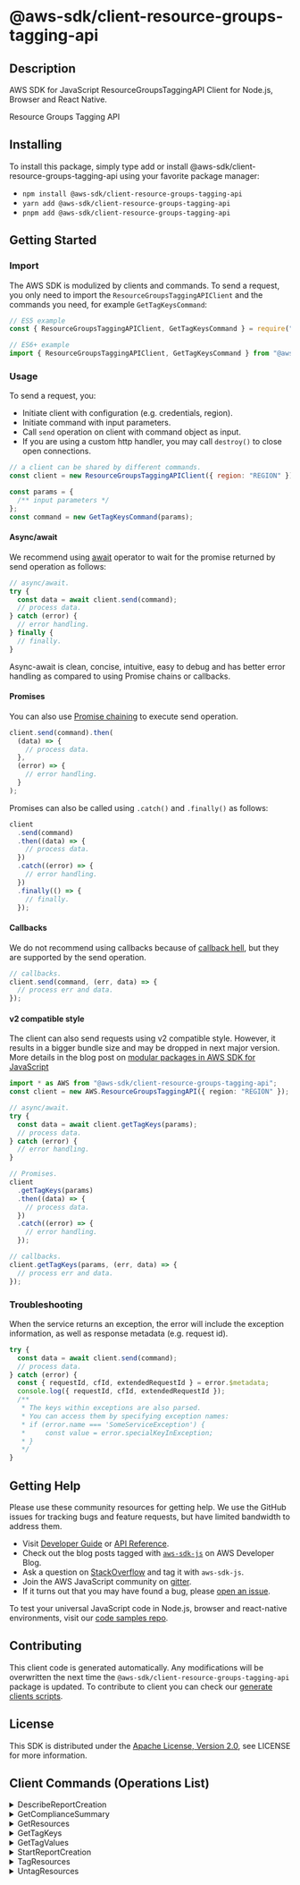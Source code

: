 <!-- generated file, do not edit directly -->

# @aws-sdk/client-resource-groups-tagging-api

## Description

AWS SDK for JavaScript ResourceGroupsTaggingAPI Client for Node.js, Browser and React Native.

<fullname>Resource Groups Tagging API</fullname>

## Installing

To install this package, simply type add or install @aws-sdk/client-resource-groups-tagging-api
using your favorite package manager:

- `npm install @aws-sdk/client-resource-groups-tagging-api`
- `yarn add @aws-sdk/client-resource-groups-tagging-api`
- `pnpm add @aws-sdk/client-resource-groups-tagging-api`

## Getting Started

### Import

The AWS SDK is modulized by clients and commands.
To send a request, you only need to import the `ResourceGroupsTaggingAPIClient` and
the commands you need, for example `GetTagKeysCommand`:

```js
// ES5 example
const { ResourceGroupsTaggingAPIClient, GetTagKeysCommand } = require("@aws-sdk/client-resource-groups-tagging-api");
```

```ts
// ES6+ example
import { ResourceGroupsTaggingAPIClient, GetTagKeysCommand } from "@aws-sdk/client-resource-groups-tagging-api";
```

### Usage

To send a request, you:

- Initiate client with configuration (e.g. credentials, region).
- Initiate command with input parameters.
- Call `send` operation on client with command object as input.
- If you are using a custom http handler, you may call `destroy()` to close open connections.

```js
// a client can be shared by different commands.
const client = new ResourceGroupsTaggingAPIClient({ region: "REGION" });

const params = {
  /** input parameters */
};
const command = new GetTagKeysCommand(params);
```

#### Async/await

We recommend using [await](https://developer.mozilla.org/en-US/docs/Web/JavaScript/Reference/Operators/await)
operator to wait for the promise returned by send operation as follows:

```js
// async/await.
try {
  const data = await client.send(command);
  // process data.
} catch (error) {
  // error handling.
} finally {
  // finally.
}
```

Async-await is clean, concise, intuitive, easy to debug and has better error handling
as compared to using Promise chains or callbacks.

#### Promises

You can also use [Promise chaining](https://developer.mozilla.org/en-US/docs/Web/JavaScript/Guide/Using_promises#chaining)
to execute send operation.

```js
client.send(command).then(
  (data) => {
    // process data.
  },
  (error) => {
    // error handling.
  }
);
```

Promises can also be called using `.catch()` and `.finally()` as follows:

```js
client
  .send(command)
  .then((data) => {
    // process data.
  })
  .catch((error) => {
    // error handling.
  })
  .finally(() => {
    // finally.
  });
```

#### Callbacks

We do not recommend using callbacks because of [callback hell](http://callbackhell.com/),
but they are supported by the send operation.

```js
// callbacks.
client.send(command, (err, data) => {
  // process err and data.
});
```

#### v2 compatible style

The client can also send requests using v2 compatible style.
However, it results in a bigger bundle size and may be dropped in next major version. More details in the blog post
on [modular packages in AWS SDK for JavaScript](https://aws.amazon.com/blogs/developer/modular-packages-in-aws-sdk-for-javascript/)

```ts
import * as AWS from "@aws-sdk/client-resource-groups-tagging-api";
const client = new AWS.ResourceGroupsTaggingAPI({ region: "REGION" });

// async/await.
try {
  const data = await client.getTagKeys(params);
  // process data.
} catch (error) {
  // error handling.
}

// Promises.
client
  .getTagKeys(params)
  .then((data) => {
    // process data.
  })
  .catch((error) => {
    // error handling.
  });

// callbacks.
client.getTagKeys(params, (err, data) => {
  // process err and data.
});
```

### Troubleshooting

When the service returns an exception, the error will include the exception information,
as well as response metadata (e.g. request id).

```js
try {
  const data = await client.send(command);
  // process data.
} catch (error) {
  const { requestId, cfId, extendedRequestId } = error.$metadata;
  console.log({ requestId, cfId, extendedRequestId });
  /**
   * The keys within exceptions are also parsed.
   * You can access them by specifying exception names:
   * if (error.name === 'SomeServiceException') {
   *     const value = error.specialKeyInException;
   * }
   */
}
```

## Getting Help

Please use these community resources for getting help.
We use the GitHub issues for tracking bugs and feature requests, but have limited bandwidth to address them.

- Visit [Developer Guide](https://docs.aws.amazon.com/sdk-for-javascript/v3/developer-guide/welcome.html)
  or [API Reference](https://docs.aws.amazon.com/AWSJavaScriptSDK/v3/latest/index.html).
- Check out the blog posts tagged with [`aws-sdk-js`](https://aws.amazon.com/blogs/developer/tag/aws-sdk-js/)
  on AWS Developer Blog.
- Ask a question on [StackOverflow](https://stackoverflow.com/questions/tagged/aws-sdk-js) and tag it with `aws-sdk-js`.
- Join the AWS JavaScript community on [gitter](https://gitter.im/aws/aws-sdk-js-v3).
- If it turns out that you may have found a bug, please [open an issue](https://github.com/aws/aws-sdk-js-v3/issues/new/choose).

To test your universal JavaScript code in Node.js, browser and react-native environments,
visit our [code samples repo](https://github.com/aws-samples/aws-sdk-js-tests).

## Contributing

This client code is generated automatically. Any modifications will be overwritten the next time the `@aws-sdk/client-resource-groups-tagging-api` package is updated.
To contribute to client you can check our [generate clients scripts](https://github.com/aws/aws-sdk-js-v3/tree/main/scripts/generate-clients).

## License

This SDK is distributed under the
[Apache License, Version 2.0](http://www.apache.org/licenses/LICENSE-2.0),
see LICENSE for more information.

## Client Commands (Operations List)

<details>
<summary>
DescribeReportCreation
</summary>

[Command API Reference](https://docs.aws.amazon.com/AWSJavaScriptSDK/v3/latest/client/resource-groups-tagging-api/command/DescribeReportCreationCommand/) / [Input](https://docs.aws.amazon.com/AWSJavaScriptSDK/v3/latest/Package/-aws-sdk-client-resource-groups-tagging-api/Interface/DescribeReportCreationCommandInput/) / [Output](https://docs.aws.amazon.com/AWSJavaScriptSDK/v3/latest/Package/-aws-sdk-client-resource-groups-tagging-api/Interface/DescribeReportCreationCommandOutput/)

</details>
<details>
<summary>
GetComplianceSummary
</summary>

[Command API Reference](https://docs.aws.amazon.com/AWSJavaScriptSDK/v3/latest/client/resource-groups-tagging-api/command/GetComplianceSummaryCommand/) / [Input](https://docs.aws.amazon.com/AWSJavaScriptSDK/v3/latest/Package/-aws-sdk-client-resource-groups-tagging-api/Interface/GetComplianceSummaryCommandInput/) / [Output](https://docs.aws.amazon.com/AWSJavaScriptSDK/v3/latest/Package/-aws-sdk-client-resource-groups-tagging-api/Interface/GetComplianceSummaryCommandOutput/)

</details>
<details>
<summary>
GetResources
</summary>

[Command API Reference](https://docs.aws.amazon.com/AWSJavaScriptSDK/v3/latest/client/resource-groups-tagging-api/command/GetResourcesCommand/) / [Input](https://docs.aws.amazon.com/AWSJavaScriptSDK/v3/latest/Package/-aws-sdk-client-resource-groups-tagging-api/Interface/GetResourcesCommandInput/) / [Output](https://docs.aws.amazon.com/AWSJavaScriptSDK/v3/latest/Package/-aws-sdk-client-resource-groups-tagging-api/Interface/GetResourcesCommandOutput/)

</details>
<details>
<summary>
GetTagKeys
</summary>

[Command API Reference](https://docs.aws.amazon.com/AWSJavaScriptSDK/v3/latest/client/resource-groups-tagging-api/command/GetTagKeysCommand/) / [Input](https://docs.aws.amazon.com/AWSJavaScriptSDK/v3/latest/Package/-aws-sdk-client-resource-groups-tagging-api/Interface/GetTagKeysCommandInput/) / [Output](https://docs.aws.amazon.com/AWSJavaScriptSDK/v3/latest/Package/-aws-sdk-client-resource-groups-tagging-api/Interface/GetTagKeysCommandOutput/)

</details>
<details>
<summary>
GetTagValues
</summary>

[Command API Reference](https://docs.aws.amazon.com/AWSJavaScriptSDK/v3/latest/client/resource-groups-tagging-api/command/GetTagValuesCommand/) / [Input](https://docs.aws.amazon.com/AWSJavaScriptSDK/v3/latest/Package/-aws-sdk-client-resource-groups-tagging-api/Interface/GetTagValuesCommandInput/) / [Output](https://docs.aws.amazon.com/AWSJavaScriptSDK/v3/latest/Package/-aws-sdk-client-resource-groups-tagging-api/Interface/GetTagValuesCommandOutput/)

</details>
<details>
<summary>
StartReportCreation
</summary>

[Command API Reference](https://docs.aws.amazon.com/AWSJavaScriptSDK/v3/latest/client/resource-groups-tagging-api/command/StartReportCreationCommand/) / [Input](https://docs.aws.amazon.com/AWSJavaScriptSDK/v3/latest/Package/-aws-sdk-client-resource-groups-tagging-api/Interface/StartReportCreationCommandInput/) / [Output](https://docs.aws.amazon.com/AWSJavaScriptSDK/v3/latest/Package/-aws-sdk-client-resource-groups-tagging-api/Interface/StartReportCreationCommandOutput/)

</details>
<details>
<summary>
TagResources
</summary>

[Command API Reference](https://docs.aws.amazon.com/AWSJavaScriptSDK/v3/latest/client/resource-groups-tagging-api/command/TagResourcesCommand/) / [Input](https://docs.aws.amazon.com/AWSJavaScriptSDK/v3/latest/Package/-aws-sdk-client-resource-groups-tagging-api/Interface/TagResourcesCommandInput/) / [Output](https://docs.aws.amazon.com/AWSJavaScriptSDK/v3/latest/Package/-aws-sdk-client-resource-groups-tagging-api/Interface/TagResourcesCommandOutput/)

</details>
<details>
<summary>
UntagResources
</summary>

[Command API Reference](https://docs.aws.amazon.com/AWSJavaScriptSDK/v3/latest/client/resource-groups-tagging-api/command/UntagResourcesCommand/) / [Input](https://docs.aws.amazon.com/AWSJavaScriptSDK/v3/latest/Package/-aws-sdk-client-resource-groups-tagging-api/Interface/UntagResourcesCommandInput/) / [Output](https://docs.aws.amazon.com/AWSJavaScriptSDK/v3/latest/Package/-aws-sdk-client-resource-groups-tagging-api/Interface/UntagResourcesCommandOutput/)

</details>
